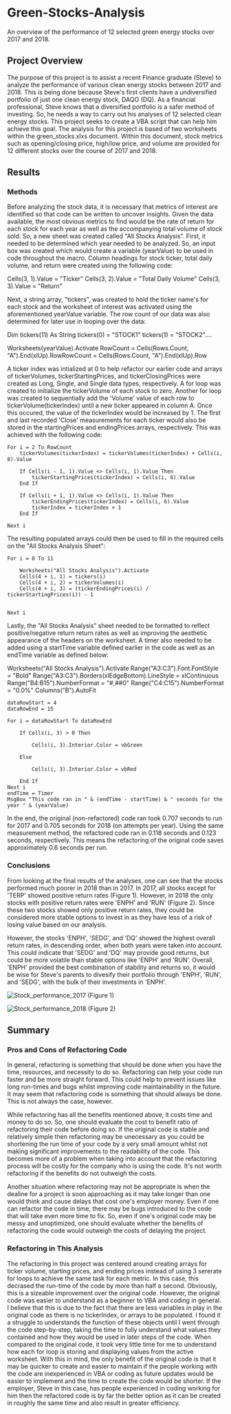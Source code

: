 # Green-Stocks-Analysis
An overview of the performance of 12 selected green energy stocks over 2017 and 2018.

## Project Overview
The purpose of this project is to assist a recent Finance graduate (Steve) to analyze the performance of various clean energy stocks between 2017 and 2018. This is being done because Steve's first clients have a undiversified portfolio of just one clean energy stock, DAQO (DQ). As a financial professional, Steve knows that a diversified portfolio is a safer method of investing. So, he needs a way to carry out his analyses of 12 selected clean energy stocks. This project seeks to create a VBA script that can help him achieve this goal. The analysis for this project is based of two worksheets within the green_stocks.xlxs document. Within this document, stock metrics such as opening/closing price, high/low price, and volume are provided for 12 different stocks over the course of 2017 and 2018.

## Results
### Methods
Before analyzing the stock data, it is necessary that metrics of interest are identified so that code can be written to uncover insights. Given the data available, the most obvious metrics to find would be the rate of return for each stock for each year as well as the accompanying total volume of stock sold. So, a new sheet was created called "All Stocks Analysis". First, it needed to be determined which year needed to be analyzed. So, an input box was created which would create a variable (yearValue) to be used in code throughout the macro. Column headings for stock ticker, total daily volume, and return were created using the following code:

Cells(3, 1).Value = "Ticker"
Cells(3, 2).Value = "Total Daily Volume"
Cells(3, 3).Value = "Return"

Next, a string array, "tickers", was created to hold the ticker name's for each stock and the worksheet of interest was activated using the aforementioned yearValue variable. The row count of our data was also determined for later use in looping over the data:

Dim tickers(11) As String
tickers(0) = "STOCK1"
tickers(1) = "STOCK2"....

Worksheets(yearValue).Activate
RowCount = Cells(Rows.Count, "A").End(xlUp).RowRowCount = Cells(Rows.Count, "A").End(xlUp).Row

A ticker index was intialized at 0 to help refactor our earlier code and arrays of tickerVolumes, tickerStartingPrices, and tickerClosingPrices were created as Long, Single, and Single data types, respectively. A for loop was created to initialize the tickerVolume of each stock to zero. Another for loop was created to sequentially add the 'Volume' value of each row to tickerVolume(tickerIndex) until a new ticker appeared in column A. Once this occured, the value of the tickerIndex would be increased by 1. The first and last recorded 'Close' measurements for each ticker would also be stored in the startingPrices and endingPrices arrays, respectively. This was achieved with the following code:


    For i = 2 To RowCount
        tickerVolumes(tickerIndex) = tickerVolumes(tickerIndex) + Cells(i, 8).Value
        
        If Cells(i - 1, 1).Value <> Cells(i, 1).Value Then
            tickerStartingPrices(tickerIndex) = Cells(i, 6).Value
        End If
        
        If Cells(i + 1, 1).Value <> Cells(i, 1).Value Then
            tickerEndingPrices(tickerIndex) = Cells(i, 6).Value
            tickerIndex = tickerIndex + 1
        End If
    
    Next i

   The resulting populated arrays could then be used to fill in the required cells on the "All Stocks Analysis Sheet":
 
    For i = 0 To 11
        
        Worksheets("All Stocks Analysis").Activate
        Cells(4 + i, 1) = tickers(i)
        Cells(4 + i, 2) = tickerVolumes(i)
        Cells(4 + i, 3) = (tickerEndingPrices(i) / tickerStartingPrices(i)) - 1
        
        
    Next i


Lastly, the "All Stocks Analysis" sheet needed to be formatted to reflect positive/negative return return rates as well as improving the aesthetic appearance of the headers on the worksheet. A timer also needed to be added using a startTime variable defined earlier in the code as well as an endTime variable as defined below:

Worksheets("All Stocks Analysis").Activate
    Range("A3:C3").Font.FontStyle = "Bold"
    Range("A3:C3").Borders(xlEdgeBottom).LineStyle = xlContinuous
    Range("B4:B15").NumberFormat = "#,##0"
    Range("C4:C15").NumberFormat = "0.0%"
    Columns("B").AutoFit

    dataRowStart = 4
    dataRowEnd = 15

    For i = dataRowStart To dataRowEnd
        
        If Cells(i, 3) > 0 Then
            
            Cells(i, 3).Interior.Color = vbGreen
            
        Else
        
            Cells(i, 3).Interior.Color = vbRed
            
        End If
    Next i
    endTime = Timer
    MsgBox "This code ran in " & (endTime - startTime) & " seconds for the year " & (yearValue)

In the end, the original (non-refactored) code ran took 0.707 seconds to run for 2017 and 0.705 seconds for 2018 (on attempts per year). Using the same measurement method, the refactored code ran in 0.118 seconds and 0.123 seconds, respectively. This means the refactoring of the original code saves approximately 0.6 seconds per run.
    
### Conclusions
From looking at the final results of the analyses, one can see that the stocks performed much poorer in 2018 than in 2017. In 2017, all stocks except for 'TERP' showed positive return rates (Figure 1). However, in 2018 the only stocks with positive return rates were 'ENPH' and 'RUN' (Figure 2). Since these two stocks showed only positive return rates, they could be considered more stable options to invest in as they have less of a risk of losing value based on our analysis.

However, the stocks 'ENPH', 'SEDG', and 'DQ' showed the highest overall return rates, in descending order, when both years were taken into account. This could indicate that 'SEDG' and 'DQ' may provide good returns, but could be more volatile than stable options like 'ENPH' and 'RUN'. Overall, 'ENPH' provided the best combination of stability and returns so, it would be wise for Steve's parents to divesify their portfolio through 'ENPH', 'RUN', and 'SEDG', with the bulk of their investments in 'ENPH'. 

![Stock_performance_2017](https://user-images.githubusercontent.com/93050931/141694911-14178685-fd25-480d-a109-50d97964e99a.PNG)
(Figure 1)

![Stock_performance_2018](https://user-images.githubusercontent.com/93050931/141694919-38466b5f-b37f-4d26-aeaf-516d0b70e823.PNG)
(Figure 2)


## Summary
### Pros and Cons of Refactoring Code
In general, refactoring is something that should be done when you have the time, resources, and necessity to do so. Refactoring can help your code run faster and be more straight forward. This could help to prevent issues like long run-times and bugs whilst improving code maintainability in the future. It may seem that refactoring code is something that should always be done. This is not always the case, however.

While refactoring has all the benefits mentioned above, it costs time and money to do so. So, one should evaluate the cost to benefit ratio of refactoring their code before doing so. If the original code is stable and relatively simple then refactoring may be unecessary as you could be shortening the run time of your code by a very small amount whilst not making significant improvements to the readability of the code. This becomes more of a problem when taking into account that the refactoring process will be costly for the company who is using the code. It's not worth refactoring if the benefits do not outweigh the costs.

Another situation where refactoring may not be appropriate is when the dealine for a project is soon approaching as it may take longer than one would think and cause delays that cost one's employer money. Even if one can refactor the code in time, there may be bugs introduced to the code that will take even more time to fix. So, even if one's original code may be messy and unoptimized, one should evaluate whether the benefits of refactoring the code would outweigh the costs of delaying the project.

### Refactoring in This Analysis
The refactoring in this project was centered around creating arrays for ticker volume, starting prices, and ending prices instead of using 3 sererate for loops to achieve the same task for each metric. In this case, this decrased the run-time of the code by more than half a second. Obviously, this is a sizeable improvement over the original code. However, the original code was easier to understand as a beginner to VBA and coding in general. I believe that this is due to the fact that there are less variables in play in the original code as there is no tickerIndex, or arrays to be populated. I found it a struggle to understands the function of these objects until I went through the code step-by-step, taking the time to fully understand what values they contained and how they would be used in later steps of the code. When compared to the original code, it took very little time for me to understand how each for loop is storing and displaying values from the active worksheet. With this in mind, the only benefit of the original code is that it may be quicker to create and easier to maintain if the people working with the code are inexperienced in VBA or coding as future updates would be easier to implement and the time to create the code would be shorter. If the employer, Steve in this case, has people experienced in coding working for him then the refactored code is by far the better option as it can be created in roughly the same time and also result in greater efficiency.


